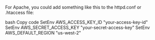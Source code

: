 For Apache, you could add something like this to the httpd.conf or .htaccess file:

bash
Copy code
SetEnv AWS_ACCESS_KEY_ID "your-access-key-id"
SetEnv AWS_SECRET_ACCESS_KEY "your-secret-access-key"
SetEnv AWS_DEFAULT_REGION "us-west-2"